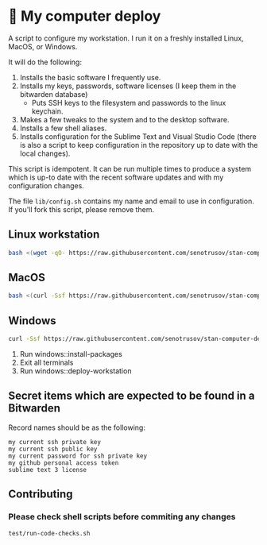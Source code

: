 # 🚞 My computer deploy

A script to configure my workstation. I run it on a freshly installed Linux, MacOS, or Windows.

It will do the following:

1. Installs the basic software I frequently use.
2. Installs my keys, passwords, software licenses (I keep them in the bitwarden database)
	* Puts SSH keys to the filesystem and passwords to the linux keychain.
3. Makes a few tweaks to the system and to the desktop software.
4. Installs a few shell aliases.
5. Installs configuration for the Sublime Text and Visual Studio Code (there is also a script to keep configuration in the repository up to date with the local changes).

This script is idempotent. It can be run multiple times to produce a system which is up-to date with the recent software updates and with my configuration changes.

The file ``lib/config.sh`` contains my name and email to use in configuration. If you'll fork this script, please remove them.

## Linux workstation

```sh
bash <(wget -qO- https://raw.githubusercontent.com/senotrusov/stan-computer-deploy/master/deploy.sh)
```

## MacOS

```sh
bash <(curl -Ssf https://raw.githubusercontent.com/senotrusov/stan-computer-deploy/master/deploy.sh)
```

## Windows

```sh
curl -Ssf https://raw.githubusercontent.com/senotrusov/stan-computer-deploy/master/deploy.bat -o "%USERPROFILE%\.deploy.bat" && "%USERPROFILE%\.deploy.bat"
```

1. Run windows::install-packages
2. Exit all terminals
3. Run windows::deploy-workstation

## Secret items which are expected to be found in a Bitwarden

Record names should be as the following:

```
my current ssh private key
my current ssh public key
my current password for ssh private key
my github personal access token
sublime text 3 license
```

## Contributing

### Please check shell scripts before commiting any changes
```sh
test/run-code-checks.sh
```
